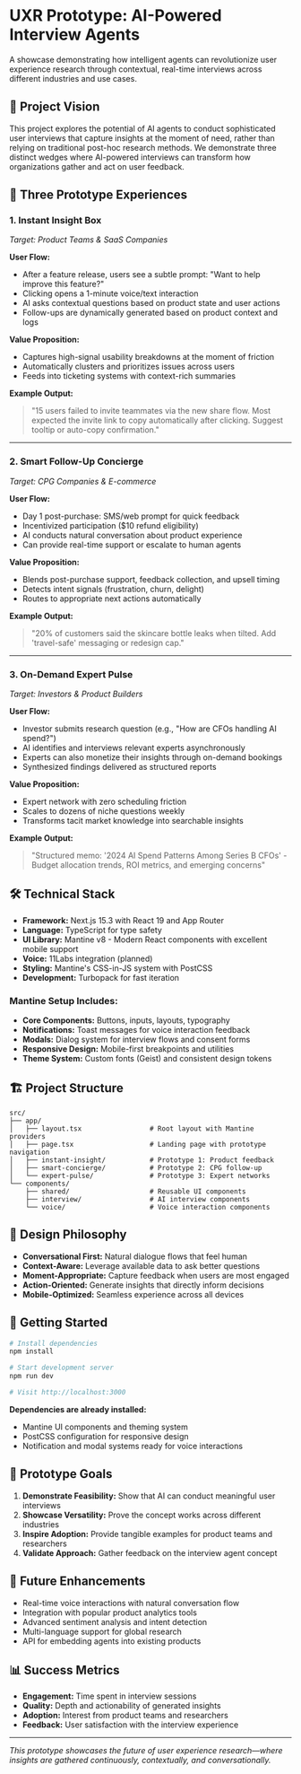 # UXR Prototype: AI-Powered Interview Agents

A showcase demonstrating how intelligent agents can revolutionize user experience research through contextual, real-time interviews across different industries and use cases.

## 🎯 Project Vision

This project explores the potential of AI agents to conduct sophisticated user interviews that capture insights at the moment of need, rather than relying on traditional post-hoc research methods. We demonstrate three distinct wedges where AI-powered interviews can transform how organizations gather and act on user feedback.

## 🚀 Three Prototype Experiences

### 1. **Instant Insight Box** 
*Target: Product Teams & SaaS Companies*

**User Flow:**
- After a feature release, users see a subtle prompt: "Want to help improve this feature?"
- Clicking opens a 1-minute voice/text interaction
- AI asks contextual questions based on product state and user actions
- Follow-ups are dynamically generated based on product context and logs

**Value Proposition:**
- Captures high-signal usability breakdowns at the moment of friction
- Automatically clusters and prioritizes issues across users
- Feeds into ticketing systems with context-rich summaries

**Example Output:**
> "15 users failed to invite teammates via the new share flow. Most expected the invite link to copy automatically after clicking. Suggest tooltip or auto-copy confirmation."

---

### 2. **Smart Follow-Up Concierge** 
*Target: CPG Companies & E-commerce*

**User Flow:**
- Day 1 post-purchase: SMS/web prompt for quick feedback
- Incentivized participation ($10 refund eligibility)
- AI conducts natural conversation about product experience
- Can provide real-time support or escalate to human agents

**Value Proposition:**
- Blends post-purchase support, feedback collection, and upsell timing
- Detects intent signals (frustration, churn, delight)
- Routes to appropriate next actions automatically

**Example Output:**
> "20% of customers said the skincare bottle leaks when tilted. Add 'travel-safe' messaging or redesign cap."

---

### 3. **On-Demand Expert Pulse** 
*Target: Investors & Product Builders*

**User Flow:**
- Investor submits research question (e.g., "How are CFOs handling AI spend?")
- AI identifies and interviews relevant experts asynchronously
- Experts can also monetize their insights through on-demand bookings
- Synthesized findings delivered as structured reports

**Value Proposition:**
- Expert network with zero scheduling friction
- Scales to dozens of niche questions weekly
- Transforms tacit market knowledge into searchable insights

**Example Output:**
> "Structured memo: '2024 AI Spend Patterns Among Series B CFOs' - Budget allocation trends, ROI metrics, and emerging concerns"

## 🛠 Technical Stack

- **Framework:** Next.js 15.3 with React 19 and App Router
- **Language:** TypeScript for type safety
- **UI Library:** Mantine v8 - Modern React components with excellent mobile support
- **Voice:** 11Labs integration (planned)
- **Styling:** Mantine's CSS-in-JS system with PostCSS
- **Development:** Turbopack for fast iteration

### **Mantine Setup Includes:**
- **Core Components:** Buttons, inputs, layouts, typography
- **Notifications:** Toast messages for voice interaction feedback
- **Modals:** Dialog system for interview flows and consent forms
- **Responsive Design:** Mobile-first breakpoints and utilities
- **Theme System:** Custom fonts (Geist) and consistent design tokens

## 🏗 Project Structure

```
src/
├── app/
│   ├── layout.tsx                 # Root layout with Mantine providers
│   ├── page.tsx                   # Landing page with prototype navigation
│   ├── instant-insight/           # Prototype 1: Product feedback
│   ├── smart-concierge/           # Prototype 2: CPG follow-up
│   └── expert-pulse/              # Prototype 3: Expert networks
└── components/
    ├── shared/                    # Reusable UI components
    ├── interview/                 # AI interview components
    └── voice/                     # Voice interaction components
```

## 🎨 Design Philosophy

- **Conversational First:** Natural dialogue flows that feel human
- **Context-Aware:** Leverage available data to ask better questions
- **Moment-Appropriate:** Capture feedback when users are most engaged
- **Action-Oriented:** Generate insights that directly inform decisions
- **Mobile-Optimized:** Seamless experience across all devices

## 🚀 Getting Started

```bash
# Install dependencies
npm install

# Start development server
npm run dev

# Visit http://localhost:3000
```

**Dependencies are already installed:**
- Mantine UI components and theming system
- PostCSS configuration for responsive design
- Notification and modal systems ready for voice interactions

## 🎯 Prototype Goals

1. **Demonstrate Feasibility:** Show that AI can conduct meaningful user interviews
2. **Showcase Versatility:** Prove the concept works across different industries
3. **Inspire Adoption:** Provide tangible examples for product teams and researchers
4. **Validate Approach:** Gather feedback on the interview agent concept

## 🔮 Future Enhancements

- Real-time voice interactions with natural conversation flow
- Integration with popular product analytics tools
- Advanced sentiment analysis and intent detection
- Multi-language support for global research
- API for embedding agents into existing products

## 📊 Success Metrics

- **Engagement:** Time spent in interview sessions
- **Quality:** Depth and actionability of generated insights
- **Adoption:** Interest from product teams and researchers
- **Feedback:** User satisfaction with the interview experience

---

*This prototype showcases the future of user experience research—where insights are gathered continuously, contextually, and conversationally.*
